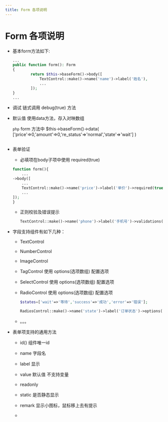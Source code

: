 ```yaml
---
title: Form 各项说明
---
```


# Form 各项说明

* 基本form方法如下:
  
  ```php
  ...
  public function form(): Form
  {
          return $this->baseForm()->body([
              TextControl::make()->name('name')->label('姓名'),
              ... 
          ]);
  }
  ...
  ```

* 调试 链式调用 debug(true) 方法

* 默认值 使用data方法，存入对映数组
  
  ```php```
   form 方法中
   $this->baseForm()->data(
              ['price'=>0,'amount'=>0,'re_status'=>'normal','state'=>'wait']
       )
  ```

* 表单验证
  
  * 必填项在body子项中使用 required(true)
  
  ```php
  function form(){
      ...
  ->body([
      ...
      TextControl::make()->name('price')->label('单价')->required(true),
      ...
  ]);
  }
  ```
  
  * 正则校验及错误提示
    
    ```php
    TextControl::make()->name('phone')->label('手机号')->validations('matchRegexp:/^1\d{10}/')->validationErrors(['matchRegexp'=>'必需是手机号']),
    ```

* 字段支持组件有如下几种：
  
  * TextControl
  
  * NumberControl
  
  * ImageControl
  
  * TagControl 使用 options(选项数组) 配置选项
  
  * SelectControl 使用 options(选项数组) 配置选项
  
  * RadioControl 使用 options(选项数组) 配置选项
    
    ```php
    $states=['wait'=>'等待','success'=>'成功','error'=>'错误'];
    
    RadiosControl::make()->name('state')->label('订单状态')->options($states),
    ```
  
  * 。。。



* 表单项支持的通用方法
  
  * id() 组件唯一id
  
  * name 字段名
  
  * label 显示
  
  * value 默认值 不支持变量
  
  * readonly
  
  * static 是否静态显示
  
  * remark 显示小图标，鼠标移上去有提示
  
  * 


